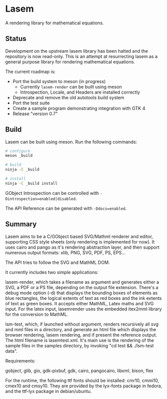 # Lasem
A rendering library for mathematical equations.

## Status
Development on the upstream lasem library has been halted and the repository
is now read-only. This is an attempt at resurrecting lasem as a general purpose
library for rendering mathematical equations.

The current roadmap is:
 - Port the build system to meson (in progress)
    - Currently `lasem-render` can be built using meson
    - Introspection, Locale, and Headers are installed correctly
 - Deprecate and remove the old autotools build system
 - Port the test suite
 - Create a sample program demonstrating integration with GTK 4
 - Release "version 0.7"

## Build
Lasem can be built using meson. Run the following commands:

```sh
# configure
meson _build

# build
ninja -C _build

# install
ninja -C _build install
```

GObject Introspection can be controlled with `-Dintrospection=enabled|disabled`.

The API Reference can be generated with `-Ddocs=enabled`.

## Summary
Lasem aims to be a C/GObject based SVG/Mathml renderer and editor, supporting CSS
style sheets (only rendering is implemented for now). It uses cairo and pango as
it's rendering abstraction layer, and then support numerous output formats: xlib,
PNG, SVG, PDF, PS, EPS...

The API tries to follow the SVG and MathML DOM.

It currently includes two simple applications:

lasem-render, which takes a filename as argument and generates either a SVG, a PDF
or a PS file, depending on the output file extension. There's a debug mode option
(-d) that displays the bounding boxes of elements as blue rectangles, the logical
extents of text as red boxes and the ink extents of text as green boxes. It accepts
either MathML, Latex maths and SVG input. For the latex input, lasemrender uses
the embedded itex2mml library for the conversion to MathML.

lsm-test, which, if launched without argument, renders recursively all svg and mml
files in a directory, and generate an html file which displays the browser
rendering, lasem rendering, and if present the reference output. The html
filename is lasemtest.xml. It's main use is the rendering of the sample files
in the samples directory, by invoking "cd test && ./lsm-test data".

Requirements:

gobject, glib, gio, gdk-pixbuf, gdk, cairo, pangocairo, libxml, bison, flex

For the runtime, the following ttf fonts should be installed: cmr10, cmmi10, cmex10 and cmsy10.
They are provided by the lyx-fonts package in fedora, and the ttf-lyx package in debian/ubuntu.
